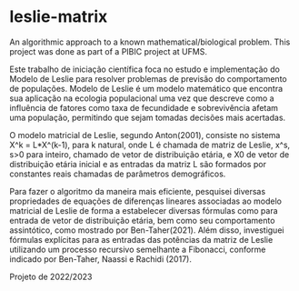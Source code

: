 # leslie-matrix
An algorithmic approach to a known mathematical/biological problem. This project was done as part of a PIBIC project at UFMS.

Este trabalho de iniciação científica foca no estudo e implementação do Modelo de Leslie para resolver problemas de previsão do comportamento de populações. 
Modelo de Leslie é um modelo matemático que encontra sua aplicação na ecologia populacional uma vez que descreve como a influência de fatores como taxa de fecundidade e sobrevivência afetam uma população, permitindo que sejam tomadas decisões mais acertadas. 

O modelo matricial de Leslie, segundo Anton(2001), consiste no sistema X^k = L*X^(k-1),  para k natural, onde L é chamada de matriz de Leslie, x^s, s>0 para inteiro, chamado de vetor de distribuição etária, e X0 de vetor de distribuição etária inicial e as entradas da matriz L são formados por constantes reais  chamadas de parâmetros demográficos. 

Para fazer o algoritmo da maneira mais eficiente, pesquisei diversas propriedades de equações de diferenças lineares associadas ao modelo matricial de Leslie de forma a estabelecer diversas fórmulas como para entrada de vetor de distribuição etária, bem como seu comportamento assintótico, como mostrado por Ben-Taher(2021). Além disso, investiguei fórmulas explícitas para as entradas das potências da matriz de Leslie utilizando um processo recursivo semelhante a Fibonacci, conforme indicado por Ben-Taher, Naassi e Rachidi (2017).

Projeto de 2022/2023
